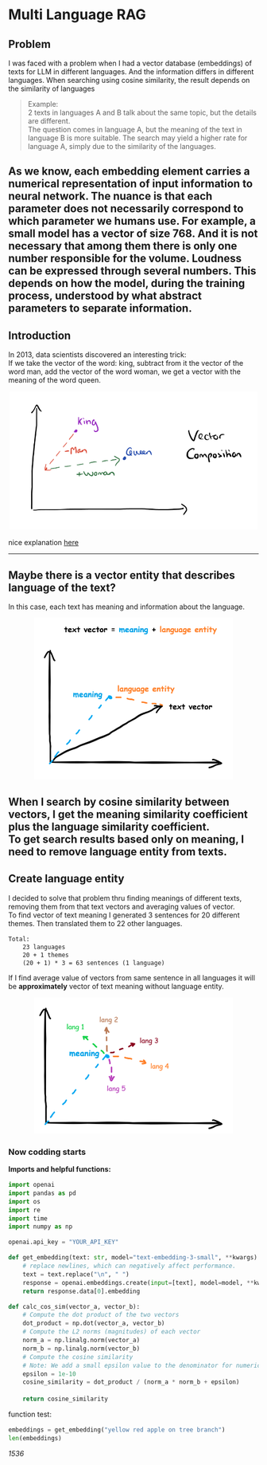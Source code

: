 # Multi Language RAG
## Problem
I was faced with a problem when I had a vector database (embeddings) of texts for LLM in different languages. 
And the information differs in different languages. When searching using cosine similarity, the result depends on the similarity of languages  
>Example:   
2 texts in languages A and B talk about the same topic, but the details are different.   
The question comes in language A, but the meaning of the text in language B is more suitable. 
The search may yield a higher rate for language A, simply due to the similarity of the languages.

As we know, each embedding element carries a numerical representation of input information to neural network. 
The nuance is that each parameter does not necessarily correspond to which parameter we humans use. 
For example, a small model has a vector of size 768. And it is not necessary that among them there is **only one** number responsible for the volume. 
Loudness can be expressed through several numbers. 
This depends on how the model, during the training process, understood by what abstract parameters to separate information.
---
## Introduction
In 2013, data scientists discovered an interesting trick:  
If we take the vector of the word: king, subtract from it the vector of the word man, 
add the vector of the word woman, we get a vector with the meaning of the word queen.

<center><img src="readme_files/word2vec-king-queen-composition.png" width="500"></center>

nice explanation [here](https://blog.acolyer.org/2016/04/21/the-amazing-power-of-word-vectors/)  

---
## Maybe there is a vector entity that describes language of the text?
In this case, each text has meaning and information about the language.  
<center><img src="readme_files/text_meaning_entity.png" width="400"></center>

When I search by cosine similarity between vectors, I get the meaning similarity coefficient plus the language similarity coefficient.  
To get search results based only on meaning, I need to remove language entity from texts.  
---
## Create language entity
I decided to solve that problem thru finding meanings of different texts, 
removing them from that text vectors and averaging values of vector.  
To find vector of text meaning I generated 3 sentences for 20 different themes. Then translated them to 22 other languages.  

    Total:
        23 languages  
        20 + 1 themes  
        (20 + 1) * 3 = 63 sentences (1 language)

If I find average value of vectors from same sentence in all languages it will be **approximately** vector of text meaning without language entity.
<center><img src="readme_files/average_meaning.png" width="400"></center>


### Now codding starts
**Imports and helpful functions:**  

```python
import openai
import pandas as pd
import os
import re
import time
import numpy as np
```
```python
openai.api_key = "YOUR_API_KEY"
```
```python
def get_embedding(text: str, model="text-embedding-3-small", **kwargs):
    # replace newlines, which can negatively affect performance.
    text = text.replace("\n", " ")
    response = openai.embeddings.create(input=[text], model=model, **kwargs)
    return response.data[0].embedding
```
```python
def calc_cos_sim(vector_a, vector_b):
    # Compute the dot product of the two vectors
    dot_product = np.dot(vector_a, vector_b)
    # Compute the L2 norms (magnitudes) of each vector
    norm_a = np.linalg.norm(vector_a)
    norm_b = np.linalg.norm(vector_b)
    # Compute the cosine similarity
    # Note: We add a small epsilon value to the denominator for numerical stability
    epsilon = 1e-10
    cosine_similarity = dot_product / (norm_a * norm_b + epsilon)
    
    return cosine_similarity
```
function test:  
```python
embeddings = get_embedding("yellow red apple on tree branch")
len(embeddings)
```   
*1536*





